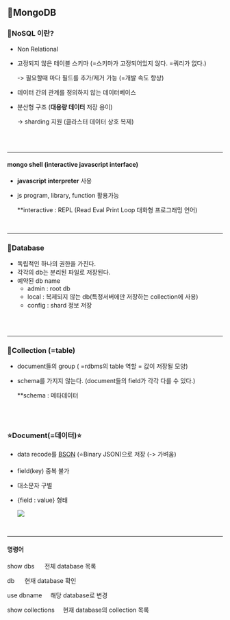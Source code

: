 ## 📄MongoDB

### 💬NoSQL 이란?

- Non Relational

- 고정되지 않은 테이블 스키마 (=스키마가 고정되어있지 않다. =쿼리가 없다.)

   -> 필요할때 마다 필드를 추가/제거 가능 (=개발 속도 향상)

- 데이터 간의 관계를 정의하지 않는 데이터베이스

- 분산형 구조 (**대용량 데이터** 저장 용이)

   -> sharding 지원 (클라스터 데이터 상호 복제)

<br><br>

---

#### mongo shell (interactive javascript interface)

- **javascript interpreter** 사용

- js program, library, function 활용가능

  **interactive : REPL (Read Eval Print Loop 대화형 프로그래밍 언어)

<br>

---

### 💬Database

- 독립적인 하나의 권한을 가진다.
- 각각의 db는 분리된 파일로 저장된다.
- 예약된 db name
  - admin : root db 
  - local : 복제되지 않는 db(특정서버에만 저장하는 collection에 사용)
  - config : shard 정보 저장

<br>

<br>

---

### 💬Collection (=table)

- document들의 group ( =rdbms의 table 역할 = 값이 저장될 모양)

- schema를 가지지 않는다. (document들의 field가 각각 다를 수 있다.)

  **schema : 메타데이터





<br>

<br>

### ⭐Document(=데이터)⭐

- data recode를 [BSON](http://bsonspec.org/) (⭐Binary JSON)으로 저장 (-> 가벼움)

- field(key) 중복 불가

- 대소문자 구별

- {field : value} 형태

  ![](https://postfiles.pstatic.net/MjAyMDA4MjZfNTkg/MDAxNTk4NDM3MDEyMjM4.HgYjVJ3SPV-_diaqf2HoDswI79187ErRAdqNfwMUG38g.C-najnhLzf3u-mMMgILPWLdMbCY8_O9cye_nqP-70wwg.PNG.mingyeung/fieldvalue.png?type=w966)

<br>

---

#### 명령어

show dbs  &nbsp; &nbsp;  전체 database 목록

db &nbsp; &nbsp;&nbsp; 현재 database 확인

use dbname &nbsp; &nbsp; 해당 database로 변경

show collections &nbsp; &nbsp; 현재 database의 collection 목록

<br>

<br>